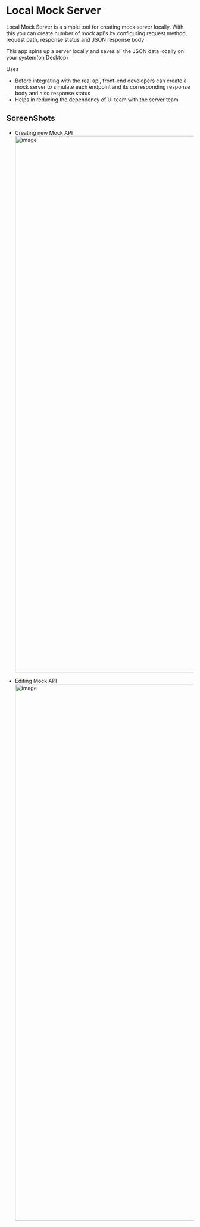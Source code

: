 # Local Mock Server

Local Mock Server is a simple tool for creating mock server locally. With this you can create number of mock api's by configuring request method, request path, response status and JSON response body

This app spins up a server locally and saves all the JSON data locally on your system(on Desktop)

Uses
 - Before integrating with the real api, front-end developers can create a mock server to simulate each endpoint and its corresponding response body and also response status
 - Helps in reducing the dependency of UI team with the server team

## ScreenShots

 - Creating new Mock API
   <img width="1439" alt="image" src="https://user-images.githubusercontent.com/30066382/81479669-356c2c80-9242-11ea-99ef-df905c927f80.png">
 
 - Editing Mock API
   <img width="1440" alt="image" src="https://user-images.githubusercontent.com/30066382/81479696-72d0ba00-9242-11ea-8edf-e6b3f41f3564.png">



